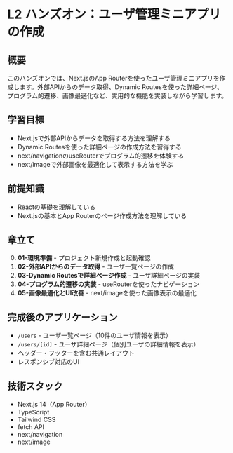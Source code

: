 # L2 ハンズオン：ユーザ管理ミニアプリの作成

## 概要

このハンズオンでは、Next.jsのApp Routerを使ったユーザ管理ミニアプリを作成します。外部APIからのデータ取得、Dynamic Routesを使った詳細ページ、プログラム的遷移、画像最適化など、実用的な機能を実装しながら学習します。

## 学習目標

- Next.jsで外部APIからデータを取得する方法を理解する
- Dynamic Routesを使った詳細ページの作成方法を習得する
- next/navigationのuseRouterでプログラム的遷移を体験する
- next/imageで外部画像を最適化して表示する方法を学ぶ

## 前提知識

- Reactの基礎を理解している
- Next.jsの基本とApp Routerのページ作成方法を理解している

## 章立て

0. **01-環境準備** - プロジェクト新規作成と起動確認
1. **02-外部APIからのデータ取得** - ユーザ一覧ページの作成
2. **03-Dynamic Routesで詳細ページ作成** - ユーザ詳細ページの実装
3. **04-プログラム的遷移の実装** - useRouterを使ったナビゲーション
4. **05-画像最適化とUI改善** - next/imageを使った画像表示の最適化

## 完成後のアプリケーション

- `/users` - ユーザ一覧ページ（10件のユーザ情報を表示）
- `/users/[id]` - ユーザ詳細ページ（個別ユーザの詳細情報を表示）
- ヘッダー・フッターを含む共通レイアウト
- レスポンシブ対応のUI

## 技術スタック

- Next.js 14（App Router）
- TypeScript
- Tailwind CSS
- fetch API
- next/navigation
- next/image
